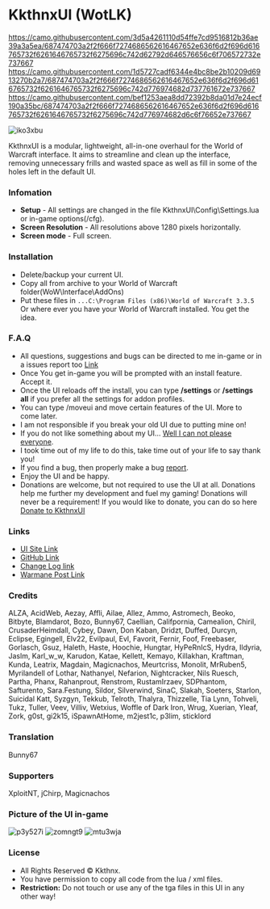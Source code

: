 # KkthnxUI (WotLK)   
   
https://camo.githubusercontent.com/3d5a4261110d54ffe7cd9516812b36ae39a3a5ea/687474703a2f2f666f7274686562616467652e636f6d2f696d616765732f6261646765732f6275696c742d62792d646576656c6f706572732e737667 https://camo.githubusercontent.com/1d5727cadf6344e4bc8be2b10209d6913270b2a7/687474703a2f2f666f7274686562616467652e636f6d2f696d616765732f6261646765732f6275696c742d776974682d737761672e737667 https://camo.githubusercontent.com/bef1253aea8dd72392b8da01d7e24ecf190a35bc/687474703a2f2f666f7274686562616467652e636f6d2f696d616765732f6261646765732f6275696c742d776974682d6c6f76652e737667   

![iko3xbu](https://cloud.githubusercontent.com/assets/1692977/14770285/a19b2dfe-0a3b-11e6-8acb-f2e4902d1a21.png)      

KkthnxUI is a modular, lightweight, all-in-one overhaul for the World of Warcraft interface. It aims to streamline and clean up the interface, removing unnecessary frills and wasted space as well as fill in some of the holes left in the default UI.      

### Infomation   
* **Setup** - All settings are changed in the file KkthnxUI\Config\Settings.lua or in-game options(/cfg).   
* **Screen Resolution** - All resolutions above 1280 pixels horizontally.   
* **Screen mode** - Full screen.   

### Installation   
* Delete/backup your current UI.   
* Copy all from archive to your World of Warcraft folder(WoW\Interface\AddOns\)
* Put these files  in `...C:\Program Files (x86)\World of Warcraft 3.3.5` Or where ever you have your World of Warcraft installed. You get the idea.   

### F.A.Q   
* All questions, suggestions and bugs can be directed to me in-game or in a issues report too [Link](https://github.com/Kkthnx/KkthnxUI-3.3.5/issues/new)   
* Once You get in-game you will be prompted with an install feature. Accept it.      
* Once the UI reloads off the install, you can type **/settings** or **/settings all** if you prefer all the settings for addon profiles.   
* You can type /moveui and move certain features of the UI. More to come later.   
* I am not responsible if you break your old UI due to putting mine on!   
* If you do not like something about my UI... [Well I can not please everyone](http://puu.sh/k0Hki.jpg).     
* I took time out of my life to do this, take time out of your life to say thank you!   
* If you find a bug, then properly make a bug [report](https://github.com/Kkthnx/KkthnxUI-3.3.5/issues/new).   
* Enjoy the UI and be happy.
* Donations are welcome, but not required to use the UI at all. Donations help me further my development and fuel my gaming! Donations will never be a requirement! If you would like to donate, you can do so here [Donate to KkthnxUI](https://www.paypal.com/cgi-bin/webscr?cmd=_donations&business=XC5463FDLTKSE&lc=US&item_name=KkthnxUI&item_number=55846984&currency_code=USD&bn=PP%2dDonationsBF%3abtn_donateCC_LG%2egif%3aNonHosted)

### Links   
* [UI Site Link](https://kkthnx.github.io/KkthnxUI_WotLK/)   
* [GitHub Link](https://github.com/Kkthnx/KkthnxUI_WotLK)   
* [Change Log link](https://github.com/Kkthnx/KkthnxUI_WotLK/commits/master)   
* [Warmane Post Link](http://forum.warmane.com/showthread.php?t=310944)   

### Credits   
ALZA, AcidWeb, Aezay, Affli, Ailae, Allez, Ammo, Astromech, Beoko, Bitbyte, Blamdarot, Bozo, Bunny67, Caellian, Califpornia, Camealion, Chiril, CrusaderHeimdall, Cybey, Dawn, Don Kaban, Dridzt, Duffed, Durcyn, Eclipse, Egingell, Elv22, Evilpaul, Evl, Favorit, Fernir, Foof, Freebaser, Gorlasch, Gsuz, Haleth, Haste, Hoochie, Hungtar, HyPeRnIcS, Hydra, Ildyria, Jaslm, Karl_w_w, Karudon, Katae, Kellett, Kemayo, Killakhan, Kraftman, Kunda, Leatrix, Magdain, Magicnachos, Meurtcriss, Monolit, MrRuben5, Myrilandell of Lothar, Nathanyel, Nefarion, Nightcracker, Nils Ruesch, Partha, Phanx, Rahanprout, Renstrom, RustamIrzaev, SDPhantom, Safturento, Sara.Festung, Sildor, Silverwind, SinaC, Slakah, Soeters, Starlon, Suicidal Katt, Syzgyn, Tekkub, Telroth, Thalyra, Thizzelle, Tia Lynn, Tohveli, Tukz, Tuller, Veev, Villiv, Wetxius, Woffle of Dark Iron, Wrug, Xuerian, Yleaf, Zork, g0st, gi2k15, iSpawnAtHome, m2jest1c, p3lim, sticklord   

### Translation   
Bunny67  

### Supporters   
XploitNT, jChirp, Magicnachos   

### Picture of the UI in-game   
![p3y527i](https://cloud.githubusercontent.com/assets/1692977/13925789/1340675e-ef60-11e5-95e4-f706726a6252.jpg)
![zomngt9](https://cloud.githubusercontent.com/assets/1692977/13925790/1343d0ba-ef60-11e5-91c4-24c11cd1ef0c.jpg)
![mtu3wja](https://cloud.githubusercontent.com/assets/1692977/13925791/1347de26-ef60-11e5-8e4f-dbb10feb8b59.jpg)

### License    
* All Rights Reserved © Kkthnx.   
* You have permission to copy all code from the lua / xml files.      
* **Restriction:** Do not touch or use any of the tga files in this UI in any other way!
